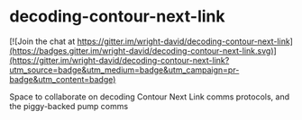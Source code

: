 # decoding-contour-next-link

[![Join the chat at https://gitter.im/wright-david/decoding-contour-next-link](https://badges.gitter.im/wright-david/decoding-contour-next-link.svg)](https://gitter.im/wright-david/decoding-contour-next-link?utm_source=badge&utm_medium=badge&utm_campaign=pr-badge&utm_content=badge)

Space to collaborate on decoding Contour Next Link comms protocols, and the piggy-backed pump comms
